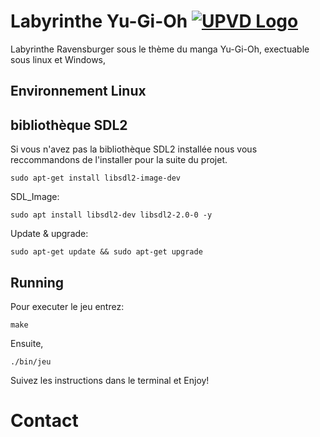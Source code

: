 # Labyrinthe Yu-Gi-Oh [![UPVD Logo](https://upload.wikimedia.org/wikipedia/fr/e/e6/UPVD_logo.svg)](https://www.univ-perp.fr)

Labyrinthe Ravensburger sous le thème du manga Yu-Gi-Oh, exectuable sous linux et Windows, 
## Environnement Linux
## bibliothèque SDL2
Si vous n'avez pas la bibliothèque SDL2 installée nous vous reccommandons de l'installer pour la suite du projet.
```shell
sudo apt-get install libsdl2-image-dev
```
SDL_Image:
```shell
sudo apt install libsdl2-dev libsdl2-2.0-0 -y
```
Update & upgrade:
```shell
sudo apt-get update && sudo apt-get upgrade
```
## Running
Pour executer le jeu entrez:
```shell
make
```
Ensuite,
```shell
./bin/jeu
```
Suivez les instructions dans le terminal et Enjoy!

# Contact

